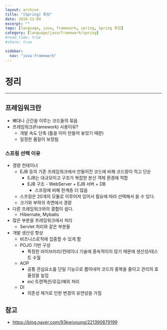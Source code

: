 ```yaml
---
layout: archive
title: "[Spring] 특징"
date: 2018-11-09
excerpt: ""
tags: [language, java, framework, spring, Spring 특징]
category: [language/java/framework/spring]
#read_time: true
#share: true

sidebar:
  nav: "java-framework"
---
```


# 정리

* * *

## 프레임워크란

* 뼈대나 근간을 이루는 코드들의 묶음
* 프레임워크(Framework) 사용이유?
  * 개발 속도 단축 (틀을 이미 만들어 놓았기 때문)
  * 일정한 품질이 보장됨

### 스프링 선택 이유

* 경량 컨테이너
  * EJB 등의 기존 프레임워크에서 만들어진 코드에 비해 코드량이 적고 단순
    * EJB는 대규모이고 구조가 복잡한 분산 객체 환경에 적합
    * EJB 구조 - WebServer + EJB 서버 + DB
      * 스프링에 비해 한계층 더 많음
  * 스프링은 20개의 모듈로 이루어져 있어서 필요에 따라 선택해서 쓸 수 있다.
  * 크기와 부하의 측면에서 경량
* 다른 프레임워크와의 결합이 쉽다.
  * Hibernate, Mybatis
* 많은 부분을 프레임워크에서 처리
  * Servlet 처리와 같은 부분들
* 개발 생산성 향상
  * 비즈니스로직에 집중할 수 있게 함
  * POJO 기반 구성
    * 특정한 라이브러리/컨테이너 기술에 종속적이지 않기 때문에 생산성/테스트 수월
  * AOP
    * 공통 관심요소를 단일 기능으로 뽑아내어 코드의 중복을 줄이고 관리의 효율성을 높임
    * ex) 트랜젝션/로깅/예외 처리
  * DI
    * 의존성 제거로 인한 변경의 유연성을 가짐

## 참고

* <https://blog.naver.com/93kwiyoung/221390879199>
